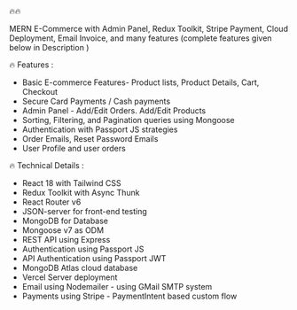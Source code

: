 


🔥🔥

MERN E-Commerce with Admin Panel, Redux Toolkit, Stripe Payment, Cloud Deployment, Email Invoice, and many features (complete features given below in Description )



🔥 Features :
- Basic E-commerce Features- Product lists, Product Details, Cart, Checkout 
- Secure Card Payments / Cash payments
- Admin Panel - Add/Edit Orders. Add/Edit Products
- Sorting, Filtering, and Pagination queries using Mongoose
- Authentication with Passport JS strategies
- Order Emails, Reset Password Emails
- User Profile and user orders

🔥 Technical Details :
- React 18 with Tailwind CSS
- Redux Toolkit with Async Thunk
- React Router v6
- JSON-server for front-end testing
- MongoDB for Database
- Mongoose v7 as ODM
- REST API using Express
- Authentication using Passport JS
- API Authentication using Passport JWT
- MongoDB Atlas cloud database
- Vercel Server deployment
- Email using Nodemailer - using GMail SMTP system
- Payments using Stripe - PaymentIntent based custom flow


